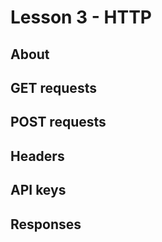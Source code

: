 # Lesson 3 - HTTP

## About

## GET requests

## POST requests

## Headers

## API keys

## Responses